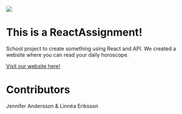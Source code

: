 <img src="https://media.giphy.com/media/f7rDDvcOV9n8I/giphy-downsized.gif">

# This is a ReactAssignment!

School project to create something using React and API.
We created a website where you can read your daily horoscope.

<a href="https://react-assignment-lilac.vercel.app/">Visit our website here!</a>

# Contributors

Jennifer Andersson & Linnéa Eriksson
